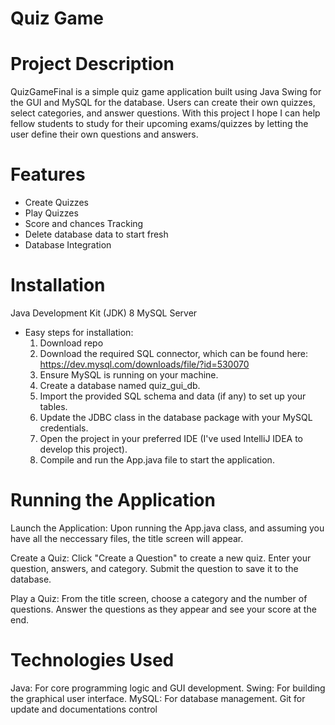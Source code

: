 # Quiz Game

# Project Description
QuizGameFinal is a simple quiz game application built using Java Swing for the GUI and MySQL for the database. Users can create their own quizzes, select categories, and answer questions. With this project I hope I can help fellow students to study for their upcoming exams/quizzes by letting the user define their own questions and answers.

# Features
- Create Quizzes
- Play Quizzes
- Score and chances Tracking
- Delete database data to start fresh
- Database Integration

# Installation
Java Development Kit (JDK) 8
MySQL Server
- Easy steps for installation:
  1. Download repo
  2. Download the required SQL connector, which can be found here: https://dev.mysql.com/downloads/file/?id=530070
  3. Ensure MySQL is running on your machine.
  4. Create a database named quiz_gui_db.
  5. Import the provided SQL schema and data (if any) to set up your tables.
  6. Update the JDBC class in the database package with your MySQL credentials.
  7. Open the project in your preferred IDE (I've used IntelliJ IDEA to develop this project).
  8. Compile and run the App.java file to start the application.

# Running the Application
Launch the Application:
Upon running the App.java class, and assuming you have all the neccessary files, the title screen will appear.

Create a Quiz:
Click "Create a Question" to create a new quiz.
Enter your question, answers, and category.
Submit the question to save it to the database.

Play a Quiz:
From the title screen, choose a category and the number of questions.
Answer the questions as they appear and see your score at the end.

# Technologies Used
Java: For core programming logic and GUI development.
Swing: For building the graphical user interface.
MySQL: For database management.
Git for update and documentations control
